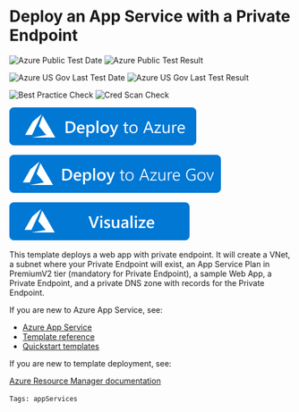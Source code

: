 # Deploy an App Service with a Private Endpoint

![Azure Public Test Date](https://azurequickstartsservice.blob.core.windows.net/badges/101-private-endpoint-webapp/PublicLastTestDate.svg)
![Azure Public Test Result](https://azurequickstartsservice.blob.core.windows.net/badges/101-private-endpoint-webapp/PublicDeployment.svg)

![Azure US Gov Last Test Date](https://azurequickstartsservice.blob.core.windows.net/badges/101-private-endpoint-webapp/FairfaxLastTestDate.svg)
![Azure US Gov Last Test Result](https://azurequickstartsservice.blob.core.windows.net/badges/101-private-endpoint-webapp/FairfaxDeployment.svg)

![Best Practice Check](https://azurequickstartsservice.blob.core.windows.net/badges/101-private-endpoint-webapp/BestPracticeResult.svg)
![Cred Scan Check](https://azurequickstartsservice.blob.core.windows.net/badges/101-private-endpoint-webapp/CredScanResult.svg)


[![Deploy To Azure](https://raw.githubusercontent.com/Azure/azure-quickstart-templates/master/1-CONTRIBUTION-GUIDE/images/deploytoazure.svg?sanitize=true)](https://portal.azure.com/#create/Microsoft.Template/uri/https%3A%2F%2Fraw.githubusercontent.com%2FAzure%2Fazure-quickstart-templates%2Fmaster%2F101-private-endpoint-webapp%2Fazuredeploy.json)

[![Deploy To Azure US Gov](https://raw.githubusercontent.com/Azure/azure-quickstart-templates/master/1-CONTRIBUTION-GUIDE/images/deploytoazuregov.svg?sanitize=true)](https://portal.azure.us/#create/Microsoft.Template/uri/https%3A%2F%2Fraw.githubusercontent.com%2FAzure%2Fazure-quickstart-templates%2Fmaster%2F101-private-endpoint-webapp%2Fazuredeploy.json)

[![Visualize](https://raw.githubusercontent.com/Azure/azure-quickstart-templates/master/1-CONTRIBUTION-GUIDE/images/visualizebutton.svg?sanitize=true)](http://armviz.io/#/?load=https%3A%2F%2Fraw.githubusercontent.com%2FAzure%2Fazure-quickstart-templates%2Fmaster%2F101-private-endpoint-webapp%2Fazuredeploy.json)    


This template deploys a web app with private endpoint.
It will create a VNet, a subnet where your Private Endpoint will exist, an App Service Plan in PremiumV2 tier (mandatory for Private Endpoint), a sample Web App, a Private Endpoint, and a private DNS zone with records for the Private Endpoint.

If you are new to Azure App Service, see:

- [Azure App Service](https://azure.microsoft.com/services/app-service/web/)
- [Template reference](https://docs.microsoft.com/azure/templates/microsoft.web/allversions)
- [Quickstart templates](https://azure.microsoft.com/resources/templates/?resourceType=Microsoft.Compute&pageNumber=1&sort=Popular&term=web+apps)

If you are new to template deployment, see:

[Azure Resource Manager documentation](https://docs.microsoft.com/azure/azure-resource-manager/)

`Tags: appServices`
